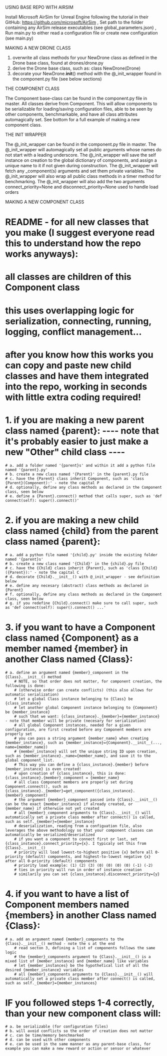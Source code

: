 USING BASE REPO WITH AIRSIM

Install Microsoft AirSim for Unreal Engine following the tutorial in their GitHub: https://github.com/microsoft/AirSim
, Set path to the folder containing any AirSim release executables (see global_parameters.json)
, Run main.py to either read a configuration file or create new configuration (see main.py)


MAKING A NEW DRONE CLASS

1. overwrite all class methods for your NewDrone class as defined in the Drone base class, found at drones/drone.py
2. derive the Drone base class, such as: class NewDrone(Drone)
3. decorate your NewDrone.__init__() method with the @_init_wrapper found in the component.py file (see below sections)  


THE COMPONENT CLASS

The Component base-class can be found in the component.py file in master. All classes derive from Component. This will allow components to be serializable for loading/saving configuration files, able to be seen by other components, benchmarkable, and have all class attributes automagically set. See bottom for a full example of making a new component class.


THE INIT WRAPPER

The @_init_wrapper can be found in the component.py file in master.
The @_init_wrapper will automagically set all public arguments whose names do not start with a leading underscore.
The @_init_wrapper will save the self instance on creation to the global dictionary of components, and assign a unique name to it if not given during construction.
The @_init_wrapper will fetch any _component(s) arguments and set them private variables.
The @_init_wrapper will also wrap all public class methods in a timer method for benchmarking.
The @_init_wrapper will also add the two arguments connect_priority=None and disconnect_priority=None used to handle load orders


MAKING A NEW COMPONENT CLASS

# README - for all new classes that you make (I suggest everyone read this to understand how the repo works anyways):
# all classes are children of this Component class 
# this uses overlapping logic for serialization, connecting, running, logging, conflict management...
# after you know how this works you can copy and paste new child classes and have them integrated into the repo, working in seconds with little extra coding required!
# 1. if you are making a new parent class named {parent}: ---- note that it's probably easier to just make a new "Other" child class ----
	# a. add a folder named '{parent}s' and within it add a python file named '{parent}.py'
	# b. create a new class named '{Parent}' in the {parent}.py file
	# c. have the {Parent} class inherit Component, such as 'class {Parent}(Component):' - note the capital P
	# d. optionally, define any class methods as declared in the Component class, seen below
	# e. define a {Parent}.connect() method that calls super, such as 'def connect(self): super().connect()'
# 2. if you are making a new child class named {child} from the parent class named {parent}:
	# a. add a python file named '{child}.py' inside the existing folder named '{parent}s'
	# b. create a new class named '{Child}' in the {child}.py file
	# c. have the {Child} class inherit {Parent}, such as 'class {Child}({Parent}):' - note the capital C
	# d. decorate {Child}.__init__() with @_init_wrapper - see definition below
	# e. define any necesary (abstract) class methods as declared in {Parent}
	# f. optionally, define any class methods as declared in the Component class, seen below
	# g. if you redefine {Child}.connect() make sure to call super, such as 'def connect(self): super().connect() ...'
# 3. if you want to have a Component class named {Component} as a member named {member} in another Class named {Class}:
	# a. define an argument named {member}_component in the {Class}.__init__() method
		# NOTE, so that order does not matter, for component creation, the following is done:
		# (otherwise order can create conflicts) (this also allows for automatic serialization)
		# let a global Class instance belonging to {Class} be {class_instance}
		# let another global Component instance belonging to {Component} be {member_instance}
		# such that we want: {class_instance}._{member}={member_instance} - note that member will be private (necesary for serialization)
		# all global Component instances, needed for a given configuration, are first created before any Component members are properly set
		# you can pass a string argument {member_name} when creating {member_instance}, such as {member_instance}={Component}.__init__(..., name={member_name})
		# {member_instance} will set the unique string ID upon creation, such as {member_instance}._name={member_name}, and save it to the global component_list.
		# This way you can define a {class_instance}.{member} before {member_instance} is even created!
		# upon creation of {class_instance}, this is done: {class_instance}.{member}_component = {member_name}
		# all class Component members are properly set during Component.connect(), such as {class_instance}._{member}=get_component({class_instance}.{member}_component) 
		# the argument {member}_component passed into {Class}.__init__() can be the exact {member_instance} if already created, or {member_name} if otherwise not yet created
		# all {member}_component arguments to {Class}.__init__() will automatically set a private class member after connect() is called, such as self._{member}={member_instance}
		# deserialization, reading from a configuation file, also leverages the above methodology so that your component classes can automatically be serialized/deserialized
		# if you want a component to connect first or last, set {class_instance}.connect_priority={x}. I typicaly set this from {Class}.__init__()
		# priority will load lowest-to-highest positive {x} before all 0-priority (default) components, and highest-to-lowest negative {x} after all 0-priority (default) components
		# priority load example: (1) (2) (3) (0) (0) (0) (0) (-1) (-2)
		# ties in priority will run in order of instance creation
		# similarily you can set {class_instance}.disconnect_priority={y}
# 4. if you want to have a list of Component members named {members} in another Class named {Class}:
	# a. add an argument named {member}_components to the {Class}.__init__() method - note the s at the end
		# read secton 3, defining a list of components follows the same logic
		# the {member}_components argument to {Class}.__init__() is a mixed list of {member_instance} and {member_name} like variables
		# let {member_instances} be the hypothetical list of all the desired {member_instance} variables
		# all {member}_components arguments to {Class}.__init__() will automatically set a private class member after connect() is called, such as self._{member}={member_instances}
# IF you followed steps 1-4 correctly, than your new component class will:
	# a. be serializable (for configuration files)
	# b. will avoid conflicts so the order of creation does not matter
	# c. can be time/memory benchmarked
	# d. can be used with other components
	# e. can be used in the same manner as any parent-base class, for example you can make a new reward or action or sensor or whatever
